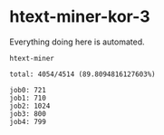 # htext-miner-kor-3

Everything doing here is automated.

```
htext-miner

total: 4054/4514 (89.8094816127603%)

job0: 721
job1: 710
job2: 1024
job3: 800
job4: 799
```